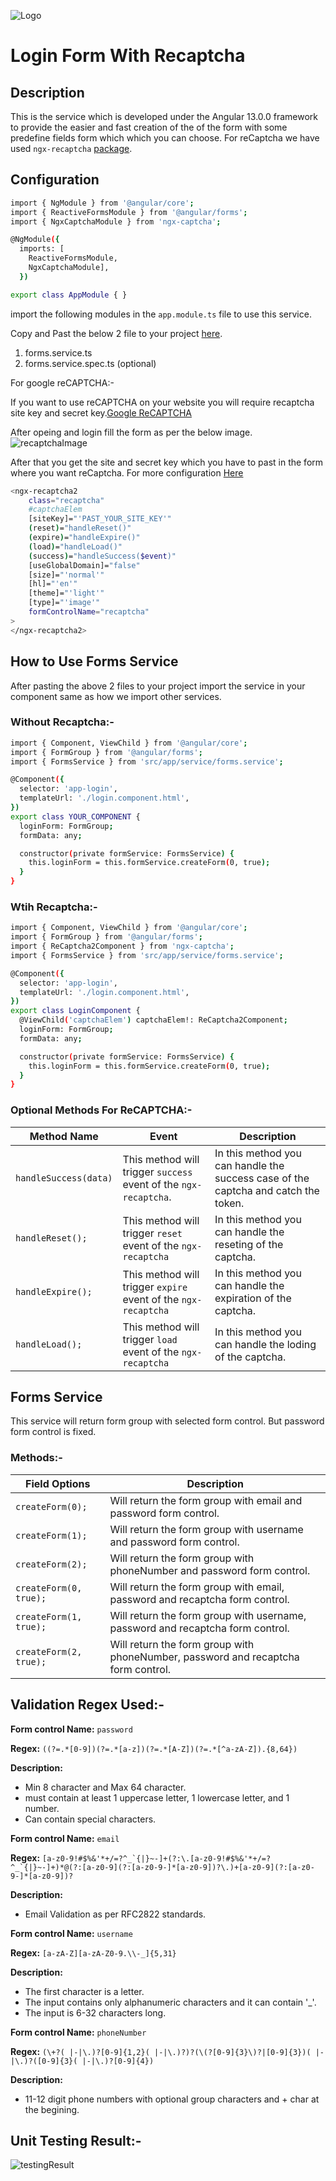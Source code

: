 ![Logo](https://www.solutionanalysts.com/wp-content/uploads/2021/02/SA-Logo-high.png)

# Login Form With Recaptcha

## Description

This is the service which is developed under the Angular 13.0.0 framework to provide the easier and fast creation of the of the form with some predefine fields form which which you can choose. For reCaptcha we have used `ngx-recaptcha` [package](https://github.com/Enngage/ngx-captcha).

## Configuration

```bash
import { NgModule } from '@angular/core';
import { ReactiveFormsModule } from '@angular/forms';
import { NgxCaptchaModule } from 'ngx-captcha';

@NgModule({
  imports: [
    ReactiveFormsModule,
    NgxCaptchaModule],
  })

export class AppModule { }
```

import the following modules in the `app.module.ts` file to use this service.

Copy and Past the below 2 file to your project [here](https://github.com/Deep1218/reusable/tree/login-with-recaptcha/src/app/service).

1. forms.service.ts
2. forms.service.spec.ts (optional)

For google reCAPTCHA:-

If you want to use reCAPTCHA on your website you will require recaptcha site key and secret key.[Google ReCAPTCHA](https://www.google.com/recaptcha/admin/create)

After opeing and login fill the form as per the below image.
![recaptchaImage](./src/assets/img/Recaptcha.png)

After that you get the site and secret key which you have to past in the form where you want reCaptcha. For more configuration [Here](https://enngage.github.io/ngx-captcha/)

```bash
<ngx-recaptcha2
    class="recaptcha"
    #captchaElem
    [siteKey]="'PAST_YOUR_SITE_KEY'"
    (reset)="handleReset()"
    (expire)="handleExpire()"
    (load)="handleLoad()"
    (success)="handleSuccess($event)"
    [useGlobalDomain]="false"
    [size]="'normal'"
    [hl]="'en'"
    [theme]="'light'"
    [type]="'image'"
    formControlName="recaptcha"
>
</ngx-recaptcha2>
```

## How to Use Forms Service

After pasting the above 2 files to your project import the service in your component same as how we import other services.

### Without Recaptcha:-

```bash
import { Component, ViewChild } from '@angular/core';
import { FormGroup } from '@angular/forms';
import { FormsService } from 'src/app/service/forms.service';

@Component({
  selector: 'app-login',
  templateUrl: './login.component.html',
})
export class YOUR_COMPONENT {
  loginForm: FormGroup;
  formData: any;

  constructor(private formService: FormsService) {
    this.loginForm = this.formService.createForm(0, true);
  }
}
```

### Wtih Recaptcha:-

```bash
import { Component, ViewChild } from '@angular/core';
import { FormGroup } from '@angular/forms';
import { ReCaptcha2Component } from 'ngx-captcha';
import { FormsService } from 'src/app/service/forms.service';

@Component({
  selector: 'app-login',
  templateUrl: './login.component.html',
})
export class LoginComponent {
  @ViewChild('captchaElem') captchaElem!: ReCaptcha2Component;
  loginForm: FormGroup;
  formData: any;

  constructor(private formService: FormsService) {
    this.loginForm = this.formService.createForm(0, true);
  }
}
```
### Optional Methods For ReCAPTCHA:-

| Method Name        | Event | Description                                                                       |
| -------------------- | -------- |--------------------------------------------------------------------------------- |
| `handleSuccess(data)`       | This method will trigger `success` event of the `ngx-recaptcha`. | In this method you can handle the success case of the captcha and catch the token. | 
| `handleReset();`       | This method will trigger `reset` event of the `ngx-recaptcha`| In this method you can handle the reseting of the captcha. |
| `handleExpire();`       | This method will trigger `expire` event of the `ngx-recaptcha` | In this method you can handle the expiration of the captcha. |
| `handleLoad();` | This method will trigger `load` event of the `ngx-recaptcha` | In this method you can handle the loding of the captcha.       |
## Forms Service

This service will return form group with selected form control. But password form control is fixed.

### Methods:-

| Field Options        | Description                                                                       |
| -------------------- | --------------------------------------------------------------------------------- |
| `createForm(0);`       | Will return the form group with email and password form control.                  |
| `createForm(1);`       | Will return the form group with username and password form control.               |
| `createForm(2);`       | Will return the form group with phoneNumber and password form control.            |
| `createForm(0, true);` | Will return the form group with email, password and recaptcha form control.       |
| `createForm(1, true);` | Will return the form group with username, password and recaptcha form control.    |
| `createForm(2, true);` | Will return the form group with phoneNumber, password and recaptcha form control. |

## Validation Regex Used:-

**Form control Name:** `password`

**Regex:** `((?=.*[0-9])(?=.*[a-z])(?=.*[A-Z])(?=.*[^a-zA-Z]).{8,64})`

**Description:** 

- Min 8 character and Max 64 character.
- must contain at least 1 uppercase letter, 1 lowercase letter, and 1 number.
- Can contain special characters.

**Form control Name:** `email`

**Regex:** ```[a-z0-9!#$%&'*+/=?^_`{|}~-]+(?:\.[a-z0-9!#$%&'*+/=?^_`{|}~-]+)*@(?:[a-z0-9](?:[a-z0-9-]*[a-z0-9])?\.)+[a-z0-9](?:[a-z0-9-]*[a-z0-9])?```

**Description:** 
- Email Validation as per RFC2822 standards.

**Form control Name:** `username`

**Regex:** `[a-zA-Z][a-zA-Z0-9.\\-_]{5,31}`

**Description:** 
- The first character is a letter.
- The input contains only alphanumeric characters and it can contain '_'.
- The input is 6-32 characters long.

**Form control Name:** `phoneNumber`

**Regex:** `(\+?( |-|\.)?[0-9]{1,2}( |-|\.)?)?(\(?[0-9]{3}\)?|[0-9]{3})( |-|\.)?([0-9]{3}( |-|\.)?[0-9]{4})`

**Description:** 

- 11-12 digit phone numbers with optional group characters and + char at the begining.


## Unit Testing Result:-

![testingResult](./src/assets/img/testing%20Result.png)


